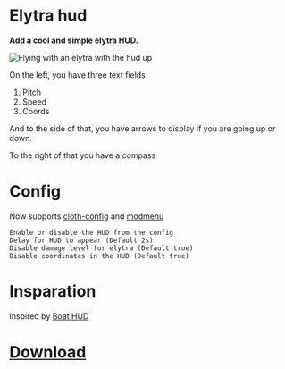 # Elytra hud
**Add a cool and simple elytra HUD.**

![Flying with an elytra with the hud up](https://cdn.modrinth.com/data/cached_images/050acab9f4ab75f1117c5357e6914d76c1707a8e.png)

On the left, you have three text fields

1. Pitch
2. Speed
3. Coords

And to the side of that, you have arrows to display if you are going up or down.

To the right of that you have a compass
# Config
Now supports [cloth-config](https://modrinth.com/mod/cloth-config) and [modmenu](https://modrinth.com/mod/modmenu)

```
Enable or disable the HUD from the config
Delay for HUD to appear (Default 2s)
Disable damage level for elytra (Default true)
Disable coordinates in the HUD (Default true)
```
# Insparation
Inspired by [Boat HUD](https://modrinth.com/mod/boathud)

# [Download](https://modrinth.com/mod/simpleelytrahud/version/1.3)
